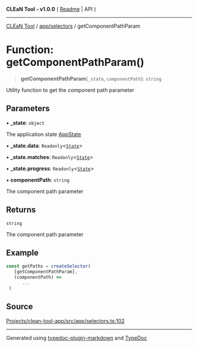 **CLEaN Tool - v1.0.0** ( [Readme](../../../README.md) \| API )

***

[CLEaN Tool](../../../modules.md) / [app/selectors](../README.md) / getComponentPathParam

# Function: getComponentPathParam()

> **getComponentPathParam**(`_state`, `componentPath`): `string`

Utility function to get the component path parameter

## Parameters

▪ **\_state**: `object`

The application state [AppState](../../store/type-aliases/AppState.md)

▪ **\_state.data**: `Readonly`\<[`State`](../../../features/sheet/reducers/interfaces/State.md)\>

▪ **\_state.matches**: `Readonly`\<[`State`](../../../selectors/progress/paths/private/interfaces/State.md)\>

▪ **\_state.progress**: `Readonly`\<[`State`](../../../selectors/progress/paths/private/interfaces/State.md)\>

▪ **componentPath**: `string`

The component path parameter

## Returns

`string`

The component path parameter

## Example

```ts
const getPaths = createSelector(
   [getComponentPathParam],
   (componentPath) =>
      ...
 )
```

## Source

[Projects/clean-tool-app/src/app/selectors.ts:102](https://github.com/yuckyh/clean-tool-app/)

***

Generated using [typedoc-plugin-markdown](https://www.npmjs.com/package/typedoc-plugin-markdown) and [TypeDoc](https://typedoc.org/)
